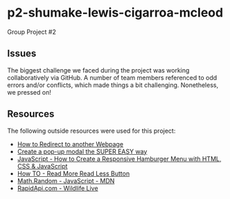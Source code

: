 # p2-shumake-lewis-cigarroa-mcleod
Group Project #2
## Issues
The biggest challenge we faced during the project was working collaboratively via GitHub. A number of team members referenced to odd errors and/or conflicts, which made things a bit challenging. Nonetheless, we pressed on!

## Resources
The following outside resources were used for this project:
- [How to Redirect to another Webpage](https://www.w3schools.com/howto/howto_js_redirect_webpage.asp)
- [Create a pop-up modal the SUPER EASY way](https://www.youtube.com/watch?v=TAB_v6yBXIE) 
- [JavaScript - How to Create a Responsive Hamburger Menu with HTML, CSS & JavaScript](https://www.youtube.com/watch?v=flItyHiDm7E)
- [How TO - Read More Read Less Button](https://www.w3schools.com/howto/howto_js_read_more.asp)
- [Math.Random - JavaScript - MDN](https://developer.mozilla.org/en-US/docs/Web/JavaScript/Reference/Global_Objects/Math/random)
- [RapidApi.com - Wildlife Live](https://rapidapi.com/jkrooncoding/api/wildlife-live1/)
